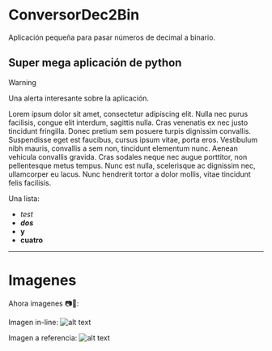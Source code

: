 # ConversorDec2Bin
Aplicación pequeña para pasar números de decimal a binario.

## Super mega aplicación de python

> [!WARNING]
> Una alerta interesante sobre la aplicación.

Lorem ipsum dolor sit amet, consectetur adipiscing elit. Nulla nec purus facilisis, congue elit interdum, sagittis nulla. Cras venenatis ex nec justo tincidunt fringilla. Donec pretium sem posuere turpis dignissim convallis. Suspendisse eget est faucibus, cursus ipsum vitae, porta eros. Vestibulum nibh mauris, convallis a sem non, tincidunt elementum nunc. Aenean vehicula convallis gravida. Cras sodales neque nec augue porttitor, non pellentesque metus tempus. Nunc est nulla, scelerisque ac dignissim nec, ullamcorper eu lacus. Nunc hendrerit tortor a dolor mollis, vitae tincidunt felis facilisis.

Una lista:
- *test*
- **_dos_**
- **y**
- **cuatro**

---

# Imagenes
Ahora imagenes 📷🤳:

Imagen in-line: ![alt text](https://avatars.githubusercontent.com/u/120557281?v=4 "Mi avatar")

Imagen a referencia: ![alt text][foto]

[foto]: https://avatars.githubusercontent.com/u/120557281?v=4 "Mi avatar"
